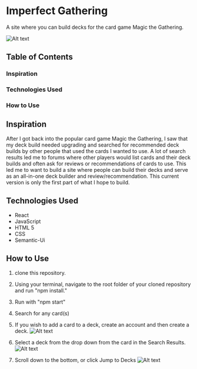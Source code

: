 # Imperfect Gathering
A site where you can build decks for the card game Magic the Gathering.


![Alt text](Home.png "Title Screen")
## Table of Contents ##
### Inspiration
### Technologies Used
### How to Use

## Inspiration
After I got back into the popular card game Magic the Gathering, I saw that my deck build needed upgrading and searched for recommended deck builds by other people that used the cards I wanted to use. A lot of search results led me to forums where other players would list cards and their deck builds and often ask for reviews or recommendations of cards to use. This led me to want to build a site where people can build their decks and serve as an all-in-one deck builder and review/recommendation. This current version is only the first part of what I hope to build.

## Technologies Used
- React
- JavaScript
- HTML 5
- CSS
- Semantic-Ui

## How to Use
1. clone this repository.
2. Using your terminal, navigate to the root folder of your cloned repository and run "npm install."
4. Run with "npm start"

5. Search for any card(s)
6. If you wish to add a card to a deck, create an account and then create a deck.
![Alt text](Home.png "Title Screen")
7. Select a deck from the drop down from the card in the Search Results.
![Alt text](Search_Reults.png "Title Screen")
8. Scroll down to the bottom, or click Jump to Decks
![Alt text](User_Decks.png "Title Screen")